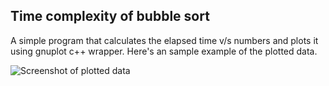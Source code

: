 ## Time complexity of bubble sort

A simple program that calculates the elapsed time v/s numbers and plots it using gnuplot c++ wrapper. Here's an sample example of the plotted data.

![Screenshot of plotted data](https://user-images.githubusercontent.com/47150885/236638655-659f5280-1273-49c8-bd9c-8a5391b4dcce.png)
